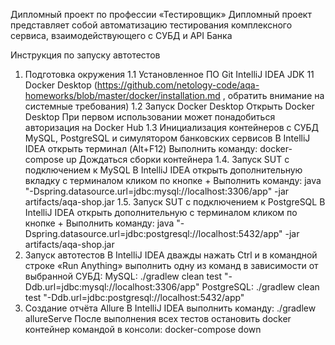  Дипломный проект по профессии «Тестировщик»
Дипломный проект представляет собой автоматизацию тестирования комплексного сервиса, взаимодействующего с СУБД и API Банка

Инструкция по запуску автотестов
1. Подготовка окружения
1.1 Установленное ПО
Git
IntelliJ IDEA
JDK 11
Docker Desktop (https://github.com/netology-code/aqa-homeworks/blob/master/docker/installation.md , обратить внимание на системные требования)
1.2 Запуск Docker Desktop
Открыть Docker Desktop
При первом использовании может понадобиться авторизация на Docker Hub
1.3 Инициализация контейнеров с СУБД MySQL, PostgreSQL и симулятором банковских сервисов
В IntelliJ IDEA открыть терминал (Alt+F12)
Выполнить команду: docker-compose up
Дождаться сборки контейнера
1.4. Запуск SUT с подключением к MySQL
В IntelliJ IDEA открыть дополнительную вкладку с терминалом кликом по кнопке +
Выполнить команду: java "-Dspring.datasource.url=jdbc:mysql://localhost:3306/app" -jar artifacts/aqa-shop.jar
1.5. Запуск SUT с подключением к PostgreSQL
В IntelliJ IDEA открыть дополнительную с терминалом кликом по кнопке +
Выполнить команду: java "-Dspring.datasource.url=jdbc:postgresql://localhost:5432/app" -jar artifacts/aqa-shop.jar
2. Запуск автотестов
В IntelliJ IDEA дважды нажать Ctrl и в командной строке «Run Anything» выполнить одну из команд в зависимости от выбранной СУБД:
MySQL: ./gradlew clean test "-Ddb.url=jdbc:mysql://localhost:3306/app"
PostgreSQL: ./gradlew clean test "-Ddb.url=jdbc:postgresql://localhost:5432/app"
3. Создание отчёта Allure
В IntelliJ IDEA выполнить команду: ./gradlew allureServe
После выполнения всех тестов остановить docker контейнер командой в консоли: docker-compose down
